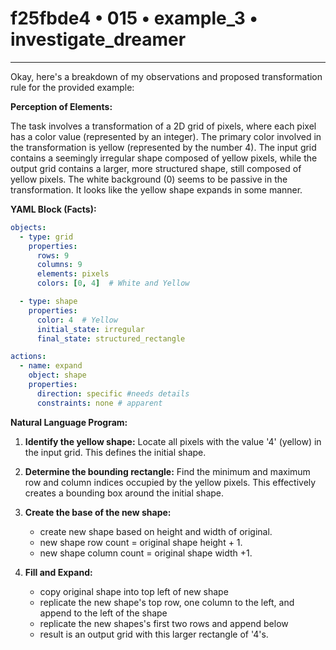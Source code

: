 # f25fbde4 • 015 • example_3 • investigate_dreamer

---
Okay, here's a breakdown of my observations and proposed transformation rule for the provided example:

**Perception of Elements:**

The task involves a transformation of a 2D grid of pixels, where each pixel has a color value (represented by an integer). The primary color involved in the transformation is yellow (represented by the number 4). The input grid contains a seemingly irregular shape composed of yellow pixels, while the output grid contains a larger, more structured shape, still composed of yellow pixels.  The white background (0) seems to be passive in the transformation. It looks like the yellow shape expands in some manner.

**YAML Block (Facts):**



```yaml
objects:
  - type: grid
    properties:
      rows: 9
      columns: 9
      elements: pixels
      colors: [0, 4]  # White and Yellow

  - type: shape
    properties:
      color: 4  # Yellow
      initial_state: irregular
      final_state: structured_rectangle

actions:
  - name: expand
    object: shape
    properties:
      direction: specific #needs details
      constraints: none # apparent
```



**Natural Language Program:**

1.  **Identify the yellow shape:** Locate all pixels with the value '4' (yellow) in the input grid. This defines the initial shape.

2.  **Determine the bounding rectangle:** Find the minimum and maximum row and column indices occupied by the yellow pixels. This effectively creates a bounding box around the initial shape.

3.  **Create the base of the new shape:**
    - create new shape based on height and width of original.
    - new shape row count = original shape height + 1.
    - new shape column count = original shape width +1.

4. **Fill and Expand:**
    -   copy original shape into top left of new shape
    -   replicate the new shape's top row, one column to the left, and append to the left of the shape
    - replicate the new shapes's first two rows and append below
    -   result is an output grid with this larger rectangle of '4's.

